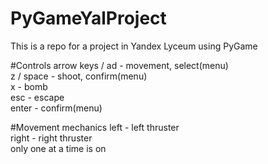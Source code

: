 # PyGameYalProject
This is a repo for a project in Yandex Lyceum using PyGame

#Controls
arrow keys / ad - movement, select(menu)<br>
z / space - shoot, confirm(menu)<br>
x - bomb<br>
esc - escape<br>
enter - confirm(menu)<br>

#Movement mechanics
left - left thruster<br>
right - right thruster<br>
only one at a time is on<br>
